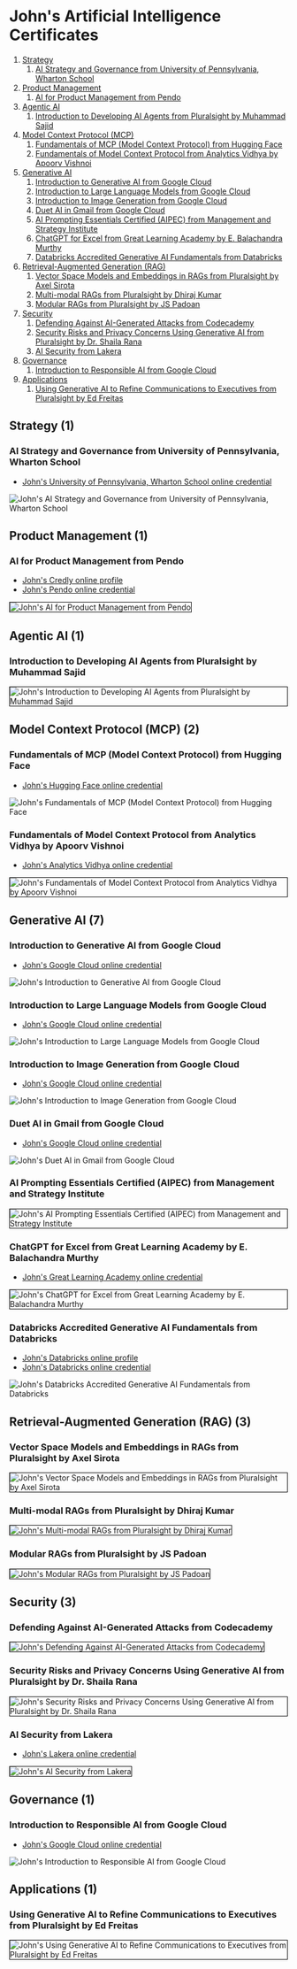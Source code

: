 # John's Artificial Intelligence Certificates
1. [Strategy](#strategy-1)
    1. [AI Strategy and Governance from University of Pennsylvania, Wharton School](#ai-strategy-and-governance-from-university-of-pennsylvania-wharton-school)
1. [Product Management](#product-management-1)
    1. [AI for Product Management from Pendo](#ai-for-product-management-from-pendo)
1. [Agentic AI](#agentic-ai-1)
    1. [Introduction to Developing AI Agents from Pluralsight by Muhammad Sajid](#introduction-to-developing-ai-agents-from-pluralsight-by-muhammad-sajid)
1. [Model Context Protocol (MCP)](#model-context-protocol-mcp-2)
    1. [Fundamentals of MCP (Model Context Protocol) from Hugging Face](#fundamentals-of-mcp-model-context-protocol-from-hugging-face)
    1. [Fundamentals of Model Context Protocol from Analytics Vidhya by Apoorv Vishnoi](#fundamentals-of-model-context-protocol-from-analytics-vidhya-by-apoorv-vishnoi)
1. [Generative AI](#generative-ai-7)
    1. [Introduction to Generative AI from Google Cloud](#introduction-to-generative-ai-from-google-cloud)
    1. [Introduction to Large Language Models from Google Cloud](#introduction-to-large-language-models-from-google-cloud)
    1. [Introduction to Image Generation from Google Cloud](#introduction-to-image-generation-from-google-cloud)
    1. [Duet AI in Gmail from Google Cloud](#duet-ai-in-gmail-from-google-cloud)
    1. [AI Prompting Essentials Certified (AIPEC) from Management and Strategy Institute](#ai-prompting-essentials-certified-aipec-from-management-and-strategy-institute)
    1. [ChatGPT for Excel from Great Learning Academy by E. Balachandra Murthy](#chatgpt-for-excel-from-great-learning-academy-by-e-balachandra-murthy)
    1. [Databricks Accredited Generative AI Fundamentals from Databricks](#databricks-accredited-generative-ai-fundamentals-from-databricks)
1. [Retrieval-Augmented Generation (RAG)](#retrieval-augmented-generation-rag-3)
    1. [Vector Space Models and Embeddings in RAGs from Pluralsight by Axel Sirota](#vector-space-models-and-embeddings-in-rags-from-pluralsight-by-axel-sirota)
    1. [Multi-modal RAGs from Pluralsight by Dhiraj Kumar](#multi-modal-rags-from-pluralsight-by-dhiraj-kumar)
    1. [Modular RAGs from Pluralsight by JS Padoan](#modular-rags-from-pluralsight-by-js-padoan)
1. [Security](#security-3)
    1. [Defending Against AI-Generated Attacks from Codecademy](#defending-against-ai-generated-attacks-from-codecademy)
    1. [Security Risks and Privacy Concerns Using Generative AI from Pluralsight by Dr. Shaila Rana](#security-risks-and-privacy-concerns-using-generative-ai-from-pluralsight-by-dr-shaila-rana)
    1. [AI Security from Lakera](#ai-security-from-lakera)
1. [Governance](#governance-1)
    1. [Introduction to Responsible AI from Google Cloud](#introduction-to-responsible-ai-from-google-cloud)
1. [Applications](#applications-1)
    1. [Using Generative AI to Refine Communications to Executives from Pluralsight by Ed Freitas](#using-generative-ai-to-refine-communications-to-executives-from-pluralsight-by-ed-freitas)
## Strategy (1)
### AI Strategy and Governance from University of Pennsylvania, Wharton School
* [John's University of Pennsylvania, Wharton School online credential](https://coursera.org/verify/DGB6XB4C7VKD)

![John's AI Strategy and Governance from University of Pennsylvania, Wharton School](cert_ai_ai-strategy-and-governance_wharton_cert-DGB6XB4C7VKD_2024-03-03.png)

## Product Management (1)
### AI for Product Management from Pendo
* [John's Credly online profile](https://www.credly.com/users/grokify/)
* [John's Pendo online credential](https://www.credly.com/badges/64f1712e-652a-4f49-b392-209f420f5b38)

<img src="../cert_product_ai_pendo_ai-product-management_2024-01-02_avatar.png" alt="John's AI for Product Management from Pendo" style="border:1px solid #000000" />

## Agentic AI (1)
### Introduction to Developing AI Agents from Pluralsight by Muhammad Sajid

<img src="../cert_ai_agentic-ai_introduction-to-developing-ai-agents_pluralsight_muhammad-sajid_2025-06-03.png" alt="John's Introduction to Developing AI Agents from Pluralsight by Muhammad Sajid" style="border:1px solid #000000" />

## Model Context Protocol (MCP) (2)
### Fundamentals of MCP (Model Context Protocol) from Hugging Face
* [John's Hugging Face online credential](https://huggingface.co/datasets/mcp-course/certificates/resolve/main/certificates/grokify/2025-06-14.png)

![John's Fundamentals of MCP (Model Context Protocol) from Hugging Face](cert_ai_mcp_the-mcp-course-unit-1_hugging-face_2025-06-13.png)

### Fundamentals of Model Context Protocol from Analytics Vidhya by Apoorv Vishnoi
* [John's Analytics Vidhya online credential](https://courses.analyticsvidhya.com/certificates/xea7hrnfdb)

<img src="../cert_ai_mcp_foundations-of-model-context-protocol_analytics-vidhya_cert-636446298_2025-04-02.jpg" alt="John's Fundamentals of Model Context Protocol from Analytics Vidhya by Apoorv Vishnoi" style="border:1px solid #000000" />

## Generative AI (7)
### Introduction to Generative AI from Google Cloud
* [John's Google Cloud online credential](https://coursera.org/verify/3VBHJ76MBTU9)

![John's Introduction to Generative AI from Google Cloud](cert_ai_introduction-to-generative-ai_google-cloud_cert-3VBHJ76MBTU9_2024-02-21.png)

### Introduction to Large Language Models from Google Cloud
* [John's Google Cloud online credential](https://coursera.org/verify/QEDZTHK9UC3W)

![John's Introduction to Large Language Models from Google Cloud](cert_ai_introduction-to-large-language-models_google-cloud_cert-QEDZTHK9UC3W_2024-02-21.png)

### Introduction to Image Generation from Google Cloud
* [John's Google Cloud online credential](https://coursera.org/verify/8QPV3NJLRBUK)

![John's Introduction to Image Generation from Google Cloud](cert_ai_introduction-to-image-generation_google-cloud_cert-8QPV3NJLRBUK_2024-02-21.png)

### Duet AI in Gmail from Google Cloud
* [John's Google Cloud online credential](https://coursera.org/verify/DHKM6DF4MQ67)

![John's Duet AI in Gmail from Google Cloud](cert_ai_duet-ai-in-gmail_google-cloud_cert-DHKM6DF4MQ67_2024-02-22.png)

### AI Prompting Essentials Certified (AIPEC) from Management and Strategy Institute

<img src="../cert_ai_ai-prompting-essentials-certifiedd_APEI_MSI_cert-335389458_2024-03-14.png" alt="John's AI Prompting Essentials Certified (AIPEC) from Management and Strategy Institute" style="border:1px solid #000000" />

### ChatGPT for Excel from Great Learning Academy by E. Balachandra Murthy
* [John's Great Learning Academy online credential](https://verify.mygreatlearning.com/verify/WFDRKONI)

<img src="../cert_ai_chatgpt-for-excel_greatlearning-by-e-balachandra-murthy_cert-WFDRKONI_2024-03-03.jpg" alt="John's ChatGPT for Excel from Great Learning Academy by E. Balachandra Murthy" style="border:1px solid #000000" />

### Databricks Accredited Generative AI Fundamentals from Databricks
* [John's Databricks online profile](https://credentials.databricks.com/profile/grokify)
* [John's Databricks online credential](https://credentials.databricks.com/4ca910a4-6dd5-4e91-97a7-ccc7ed80424f)

![John's Databricks Accredited Generative AI Fundamentals from Databricks](cert_databricks_generative-ai-fundamentals_2024-01-19_cert-ca910a4-6dd5-4e91-97a7-ccc7ed80424f.png)

## Retrieval-Augmented Generation (RAG) (3)
### Vector Space Models and Embeddings in RAGs from Pluralsight by Axel Sirota

<img src="../cert_ai_rag_vector-space-models-and-embeddings-in-rags_pluralsight_axel-sirota_2024-07-28.png" alt="John's Vector Space Models and Embeddings in RAGs from Pluralsight by Axel Sirota" style="border:1px solid #000000" />

### Multi-modal RAGs from Pluralsight by Dhiraj Kumar

<img src="../cert_ai_rag_multi-modal-rags_pluralsight_dhiraj-kumar_2024-07-28.png" alt="John's Multi-modal RAGs from Pluralsight by Dhiraj Kumar" style="border:1px solid #000000" />

### Modular RAGs from Pluralsight by JS Padoan

<img src="../cert_ai_rag_modular-rags_pluralsight_js-padoan_2024-07-28.png" alt="John's Modular RAGs from Pluralsight by JS Padoan" style="border:1px solid #000000" />

## Security (3)
### Defending Against AI-Generated Attacks from Codecademy

<img src="../cert_ai_defending-against-ai-generated-attacks_codecademy_2024-03-28.png" alt="John's Defending Against AI-Generated Attacks from Codecademy" style="border:1px solid #000000" />

### Security Risks and Privacy Concerns Using Generative AI from Pluralsight by Dr. Shaila Rana

<img src="../cert_aisec_security-risks-and-privacy-concerns-using-generative-ai_pluralsight_dr-shaila-rana_2024-06-10.png" alt="John's Security Risks and Privacy Concerns Using Generative AI from Pluralsight by Dr. Shaila Rana" style="border:1px solid #000000" />

### AI Security from Lakera
* [John's Lakera online credential](https://security.certificates.lakera.ai/credentials/53495805-342d-41b7-b9bf-5923ae00422d)

<img src="../cert_ai_ai-security_lakera_cert-53495805-342d-41b7-b9bf-5923ae00422d_2024-03-19.png" alt="John's AI Security from Lakera" style="border:1px solid #000000" />

## Governance (1)
### Introduction to Responsible AI from Google Cloud
* [John's Google Cloud online credential](https://coursera.org/verify/ZWGW9HZZC2ET)

![John's Introduction to Responsible AI from Google Cloud](cert_ai_introduction-to-responsible-ai_google-cloud_cert-ZWGW9HZZC2ET_2024-02-21.png)

## Applications (1)
### Using Generative AI to Refine Communications to Executives from Pluralsight by Ed Freitas

<img src="../cert_leadership_communications_using-generative-ai-to-refine-communications-to-executives_pluralsight_ed-freitas_2024-07-28.png" alt="John's Using Generative AI to Refine Communications to Executives from Pluralsight by Ed Freitas" style="border:1px solid #000000" />


